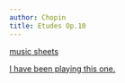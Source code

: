```yaml
---
author: Chopin
title: Etudes Op.10
---
```


[music sheets](https://www.dropbox.com/s/dk0kn67bbv8uep3/%5BChopin%5D%2012%20Etudes%20Klavierwerke%20Band%202%20Peters%20Op.10%20%28IMSLP37119%20PMLP01969%29.pdf?dl=0)

[I have been playing this one.](https://www.dropbox.com/s/7w67x54l7wgo60s/%5BChopin%5D%20Op.10%20No.3%20Tristesse.pdf?dl=0)
